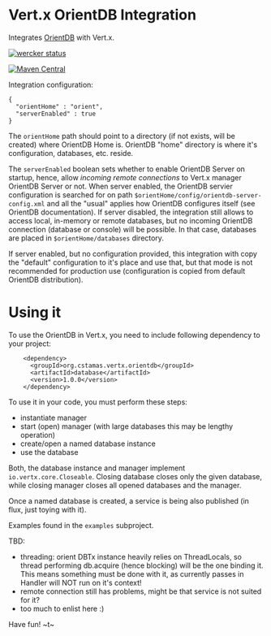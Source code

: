 # Vert.x OrientDB Integration

Integrates [OrientDB](http://orientdb.com/docs/2.1/index.html) with Vert.x.

[![wercker status](https://app.wercker.com/status/ba9343552def99973ea803d929ba7c51/m "wercker status")](https://app.wercker.com/project/bykey/ba9343552def99973ea803d929ba7c51)

[![Maven Central](https://maven-badges.herokuapp.com/maven-central/org.cstamas.vertx.orientdb/vertx-orientdb/badge.svg)](https://maven-badges.herokuapp.com/maven-central/org.cstamas.vertx.orientdb/vertx-orientdb)

Integration configuration:

```
{
  "orientHome" : "orient",
  "serverEnabled" : true
}
```

The `orientHome` path should point to a directory (if not exists, will be created) where OrientDB Home is. OrientDB
"home" directory is where it's configuration, databases, etc. reside.

The `serverEnabled` boolean sets whether to enable OrientDB Server on startup, hence, allow *incoming remote
connections* to Vert.x manager OrientDB Server or not. When server enabled, the OrientDB servier configuration is
searched for on path `$orientHome/config/orientdb-server-config.xml` and all the "usual" applies how OrientDB
configures itself (see OrientDB documentation). If server disabled, the integration still allows to access
local, in-memory or remote databases, but no incoming OrientDB connection (database or console) will be possible.
In that case, databases are placed in `$orientHome/databases` directory.

If server enabled, but no configuration provided, this integration with copy the "default" configuration to it's place
and use that, but that mode is not recommended for production use (configuration is copied from default OrientDB
distribution).

# Using it

To use the OrientDB in Vert.x, you need to include following dependency to your project:

```
    <dependency>
      <groupId>org.cstamas.vertx.orientdb</groupId>
      <artifactId>database</artifactId>
      <version>1.0.0</version>
    </dependency>

```

To use it in your code, you must perform these steps:
* instantiate manager
* start (open) manager (with large databases this may be lengthy operation)
* create/open a named database instance
* use the database

Both, the database instance and manager implement `io.vertx.core.Closeable`. Closing database closes only the given
database, while closing manager closes all opened databases and the manager.

Once a named database is created, a service is being also published (in flux, just toying with it).

Examples found in the `examples` subproject.


TBD:
* threading: orient DBTx instance heavily relies on ThreadLocals, so thread performing db.acquire (hence blocking)
will be the one binding it. This means something must be done with it, as currently passes in Handler will NOT
run on it's context!
* remote connection still has problems, might be that service is not suited for it?
* too much to enlist here :)

Have fun!
~t~

